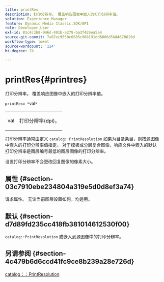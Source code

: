 ```yaml
---
title: printRes
description: 打印分辨率。 覆盖响应图像中嵌入的打印分辨率值。
solution: Experience Manager
feature: Dynamic Media Classic,SDK/API
role: Developer,User
exl-id: 81c4c3b8-946d-401b-a279-ba3f426ea5a4
source-git-commit: 7a07ec9550c0685c908191dd6806d5b84678820d
workflow-type: tm+mt
source-wordcount: '124'
ht-degree: 2%

---
```


# printRes{#printres}

打印分辨率。 覆盖响应图像中嵌入的打印分辨率值。

`printRes= *`val`*`

<table id="simpletable_85C271760AE5466C96115027E6511559"> 
 <tr class="strow"> 
  <td class="stentry"> <p><span class="varname"> val</span> </p> </td> 
  <td class="stentry"> <p>打印分辨率(dpi)。 </p></td> 
 </tr> 
</table>

打印分辨率通常由定义 `catalog::PrintResolution` 如果为目录条目，则按源图像中嵌入的打印分辨率值指定。 对于模板或分层复合图像，响应文件中嵌入的默认打印分辨率是图层编号最低的图层图像的打印分辨率。

设置打印分辨率不会更改回复图像的像素大小。

## 属性 {#section-03c7910ebe234804a319e5d0d8ef3a74}

请求属性。 无论当前图层设置如何，均适用。

## 默认 {#section-d7d89fd235cc418fb381014612530f00}

`catalog::PrintResolution` 或嵌入到源图像中的打印分辨率。

## 另请参阅 {#section-4c479b6d6ccd41fc9ce8b239a28e726d}

[catalog：：PrintResolution](../../../../../is-api/image-catalog/image-serving-api-ref/c-image-catalog-reference/c-image-svg-data-reference/c-image-data-reference/r-printresolution-cat.md#reference-4ebb2e136995470b84b7c5e10cb8e5f5)
